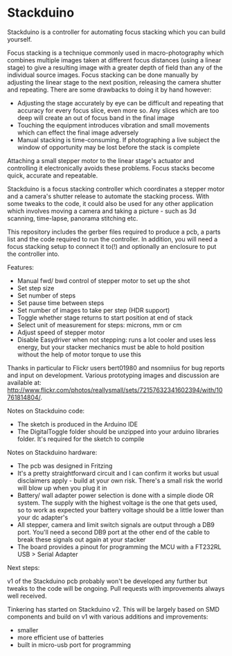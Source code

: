 Stackduino
==========
Stackduino is a controller for automating focus stacking which you can build yourself. 

Focus stacking is a technique commonly used in macro-photography which combines multiple images taken at different focus distances (using a linear stage) to give a resulting image with a greater depth of field than any of the individual source images.
Focus stacking can be done manually by adjusting the linear stage to the next position, releasing the camera shutter and repeating. There are some drawbacks to doing it by hand however:

- Adjusting the stage accurately by eye can be difficult and repeating that accuracy for every focus slice, even more so. Any slices which are too deep will create an out of focus band in the final image
- Touching the equipment introduces vibration and small movements which can effect the final image adversely
- Manual stacking is time-consuming. If photographing a live subject the window of opportunity may be lost before the stack is complete

Attaching a small stepper motor to the linear stage's actuator and controlling it electronically avoids these problems. Focus stacks become quick, accurate and repeatable.

Stackduino is a focus stacking controller which coordinates a stepper motor and a camera's shutter release to automate the stacking process.
With some tweaks to the code, it could also be used for any other application which involves moving a camera and taking a picture - such as 3d scanning, time-lapse, panorama stitching etc.

This repository includes the gerber files required to produce a pcb, a parts list and the code required to run the controller. In addition, you will need a focus stacking setup to connect it to(!) and optionally an enclosure to put the controller into.

Features:
- Manual fwd/ bwd control of stepper motor to set up the shot
- Set step size
- Set number of steps
- Set pause time between steps
- Set number of images to take per step (HDR support)
- Toggle whether stage returns to start position at end of stack
- Select unit of measurement for steps: microns, mm or cm
- Adjust speed of stepper motor
- Disable Easydriver when not stepping: runs a lot cooler and uses less energy, but your stacker mechanics must be able to hold position without the help of motor torque to use this

Thanks in particular to Flickr users bert01980 and nsomniius for bug reports and input on development.
Various prototyping images and discussion are available at: http://www.flickr.com/photos/reallysmall/sets/72157632341602394/with/10761814804/.

Notes on Stackduino code:

- The sketch is produced in the Arduino IDE
- The DigitalToggle folder should be unzipped into your arduino libraries folder. It's required for the sketch to compile

Notes on Stackduino hardware:

- The pcb was designed in Fritzing
- It's a pretty straightforward circuit and I can confirm it works but usual disclaimers apply - build at your own risk. There's a small risk the world will blow up when you plug it in
- Battery/ wall adapter power selection is done with a simple diode OR system. The supply with the highest voltage is the one that gets used, so to work as expected your battery voltage should be a little lower than your dc adapter's
- All stepper, camera and limit switch signals are output through a DB9 port. You'll need a second DB9 port at the other end of the cable to break these signals out again at your stacker
- The board provides a pinout for programming the MCU with a FT232RL USB > Serial Adapter

Next steps:

v1 of the Stackduino pcb probably won't be developed any further but tweaks to the code will be ongoing. Pull requests with improvements always well received.

Tinkering has started on Stackduino v2. This will be largely based on SMD components and build on v1 with various additions and improvements:
- smaller
- more efficient use of batteries
- built in micro-usb port for programming
